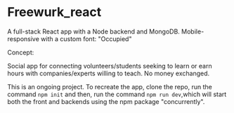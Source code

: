 # Freewurk_react

A full-stack React app with a Node backend and MongoDB. Mobile-responsive with a custom font: "Occupied"

Concept:

Social app for connecting volunteers/students seeking to learn or earn hours with companies/experts willing to teach. No money exchanged.

This is an ongoing project. To recreate the app, clone the repo, run the command `npm init` and then, run the command `npm run dev`,which will start both the front and backends using the npm package "concurrently".
